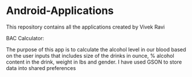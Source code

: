 # Android-Applications
This repository contains all the applications created by Vivek Ravi

BAC Calculator:

The purpose of this app is to calculate the alcohol level in our blood based on the user inputs 
that includes size of the drinks in ounce, % alcohol content in the drink, weight in lbs and gender. 
I have used GSON to store data into shared preferences

